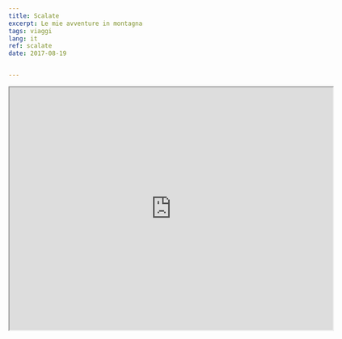 ```yaml
---
title: Scalate
excerpt: Le mie avventure in montagna
tags: viaggi
lang: it
ref: scalate
date: 2017-08-19


---
```


<iframe src="https://www.google.com/maps/d/embed?mid=1sIfmz_Lha5-gcIMTsN1PdPj0cSFCJQxl" width="640" height="480"></iframe>
